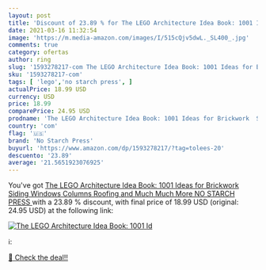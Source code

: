 ```yaml
---
layout: post
title: 'Discount of 23.89 % for The LEGO Architecture Idea Book: 1001 Id'
date: 2021-03-16 11:32:54
image: 'https://m.media-amazon.com/images/I/515cQjv5dwL._SL400_.jpg'
comments: true
category: ofertas
author: ring
slug: '1593278217-com The LEGO Architecture Idea Book: 1001 Ideas for Brickwork...'
sku: '1593278217-com'
tags: [ 'lego','no starch press', ]
actualPrice: 18.99 USD
currency: USD
price: 18.99
comparePrice: 24.95 USD
prodname: 'The LEGO Architecture Idea Book: 1001 Ideas for Brickwork  Siding  Windows  Columns  Roofing  and Much  Much More  NO STARCH PRESS '
country: 'com'
flag: '🇺🇸'
brand: 'No Starch Press'
buyurl: 'https://www.amazon.com/dp/1593278217/?tag=tolees-20'
descuento: '23.89'
average: '21.5651923076925'
---
```


You've got [The LEGO Architecture Idea Book: 1001 Ideas for Brickwork  Siding  Windows  Columns  Roofing  and Much  Much More  NO STARCH PRESS ](https://www.amazon.com/dp/1593278217/?tag=tolees-20) with a  23.89 % discount, with final price of 18.99 USD (original: 24.95 USD) at the following link:

[![The LEGO Architecture Idea Book: 1001 Id](https://m.media-amazon.com/images/I/515cQjv5dwL._SL400_.jpg)](https://www.amazon.com/dp/1593278217/?tag=tolees-20)

ℹ️:


[🛒 Check the deal!!](https://www.amazon.com/dp/1593278217/?tag=tolees-20)
